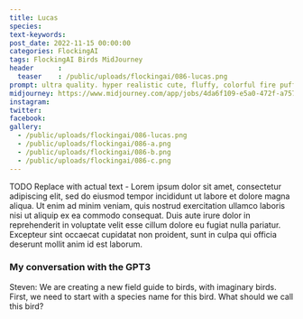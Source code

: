 ```yaml
---
title: Lucas
species: 
text-keywords: 
post_date: 2022-11-15 00:00:00
categories: FlockingAI
tags: FlockingAI Birds MidJourney 
header      :
  teaser    : /public/uploads/flockingai/086-lucas.png
prompt: ultra quality. hyper realistic cute, fluffy, colorful fire puffbird monster , BIRD, cinematic lighting, floral, statue, , abstract, full hd render + 3d octane render +4k UHD + immense detail + dramatic lighting + well lit , + fine details + octane render + 8k, abstract
midjourney: https://www.midjourney.com/app/jobs/4da6f109-e5a0-472f-a757-f0e9d96c279d
instagram: 
twitter: 
facebook: 
gallery: 
  - /public/uploads/flockingai/086-lucas.png
  - /public/uploads/flockingai/086-a.png
  - /public/uploads/flockingai/086-b.png
  - /public/uploads/flockingai/086-c.png
---
```


TODO Replace with actual text - Lorem ipsum dolor sit amet, consectetur adipiscing elit, sed do eiusmod tempor incididunt ut labore et dolore magna aliqua. Ut enim ad minim veniam, quis nostrud exercitation ullamco laboris nisi ut aliquip ex ea commodo consequat. Duis aute irure dolor in reprehenderit in voluptate velit esse cillum dolore eu fugiat nulla pariatur. Excepteur sint occaecat cupidatat non proident, sunt in culpa qui officia deserunt mollit anim id est laborum.

### My conversation with the GPT3

Steven: We are creating a new field guide to birds, with imaginary birds. First, we need to start with a species name for this bird. What should we call this bird?

